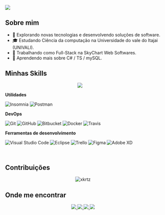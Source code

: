 ![](https://komarev.com/ghpvc/?username=xkrtz&color=006bed)
<br>
## Sobre mim

- 🤔 Explorando novas tecnologias e desenvolvendo soluções de software.
- 🎓 Estudando Ciência da computação na Universidade do vale do Itajai (UNIVALI).
- 💼 Trabalhando como Full-Stack na SkyChart Web Softwares.
- 🌱 Aprendendo mais sobre C# / TS / mySQL.

## Minhas Skills

<div align="center">
<a href="https://skillicons.dev" style="display: inline-block; margin-right: 20px;">
<img src="https://skillicons.dev/icons?i=dotnet,angular,bootstrap,nodejs,python,cpp,cs,ts,js,mysql,html,css,sass" />
</a>
</div>

**Utilidades**

![Insomnia](https://img.shields.io/badge/-Insomnia-333333?style=flat&logo=insomnia)
![Postman](https://img.shields.io/badge/-Postman-333333?style=flat&logo=postman)

**DevOps**

![Git](https://img.shields.io/badge/-Git-333333?style=flat&logo=git)
![GitHub](https://img.shields.io/badge/-GitHub-333333?style=flat&logo=github)
![Bitbucket](https://img.shields.io/badge/-Bitbucket-333333?style=flat&logo=bitbucket)
![Docker](https://img.shields.io/badge/-Docker-333333?style=flat&logo=docker)
![Travis](https://img.shields.io/badge/-Travis-333333?style=flat&logo=travis)

**Ferramentas de desenvolvimento**

![Visual Studio Code](https://img.shields.io/badge/-Visual%20Studio%20Code-333333?style=flat&logo=visual-studio-code&logoColor=007ACC)
![Eclipse](https://img.shields.io/badge/-Eclipse-333333?style=flat&logo=eclipse-ide&logoColor=2C2255)
![Trello](https://img.shields.io/badge/-Trello-333333?style=flat&logo=trello&logoColor=007ACC)
![Figma](https://img.shields.io/badge/-Figma-333333?style=flat&logo=figma&logoColor=007ACC)
![Adobe XD](https://img.shields.io/badge/-Adobe%20XD-333333?style=flat&logo=adobe-xd&logoColor=007ACC)

<br/>

## Contribuições
<p></p>
 
<p align="center">
<img align="center" src="https://github-readme-streak-stats.herokuapp.com/?user=xkrtz&theme=yellowdark" alt="xkrtz" />
</p>

## Onde me encontrar

<p align="center">
<a href="https://instagram.com/pkunrath/" target="_blank">
<img src="https://img.shields.io/badge/-Instagram-bc2a8d?style=flat&logo=instagram&logoColor=white">
</a>
<a href="https://twitch.com/pkrtz" target="_blank">
<img src="https://img.shields.io/badge/-Twitch-6441a5?style=flat&logo=twitch&logoColor=white">
</a>
<a href="https://www.linkedin.com/in/pkunrath" target="_blank">
<img src="https://img.shields.io/badge/-Linkedin-0072b1?style=flat&logo=linkedin&logoColor=white">
</a>
<a href="https://kunrath1.github.io" target="_blank">
<img src="https://img.shields.io/badge/-Website-25734f?style=flat&logo=firefox&logoColor=white">
</a>
</p>
